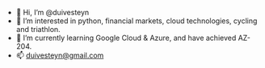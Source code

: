 - 👋 Hi, I’m @duivesteyn
- 👀 I’m interested in python, financial markets, cloud technologies, cycling and triathlon.
- 🌱 I’m currently learning Google Cloud & Azure, and have achieved AZ-204.
- 📫 duivesteyn@gmail.com

<!---
duivesteyn/duivesteyn is a ✨ special ✨ repository because its `README.md` (this file) appears on your GitHub profile.
You can click the Preview link to take a look at your changes.
--->
